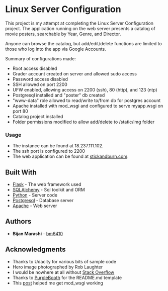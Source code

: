# Linux Server Configuration

This project is my attempt at completing the Linux Server Configuration project.  The application running on the web server presents a catalog of movie posters, searchable by Year, Genre, and Director.

Anyone can browse the catalog, but add/edit/delete functions are limited to those who log into the
app via Google Accounts.

Summary of configurations made:
* Root access disabled
* Grader account created on server and allowed sudo access
* Password access disabled
* SSH allowed on port 2200
* UFW enabled, allowing access on 2200 (ssh), 80 (http), and 123 (ntp)
* Postgresql installed and "poster" db created
* "www-data" role allowed to read/write to/from db for postgres account
* Apache installed with mod_wsgi and configured to serve myapp.wsgi on port 80
* Catalog project installed
* Folder permissions modified to allow add/delete to /static/img folder


### Usage


* The instance can be found at 18.237.111.102.  
* The ssh port is configured to 2200
* The web application can be found at [stickandburn.com](stickandburn.com).


## Built With

* [Flask](http://flask.pocoo.org/) - The web framework used
* [SQLAlchemy](https://www.sqlalchemy.org/) - Sql toolkit and ORM
* [Python](https://www.python.org/) - Server code
* [Postgresql](https://www.postgresql.org/) - Database server
* [Apache](https://httpd.apache.org/) - Web server

## Authors

* **Bijan Marashi** - [bm6410](https://github.com/bm6410)

## Acknowledgments

* Thanks to Udacity for various bits of sample code
* Hero image photographed by Rob Laughter
* I would be nowhere at all without [Stack Overflow](stackoverflow.com)
* Thanks to [PurpleBooth](https://gist.github.com/PurpleBooth) for the README.md template
* This [post](http://flask.pocoo.org/docs/1.0/deploying/mod_wsgi/) helped me get mod_wsgi working


